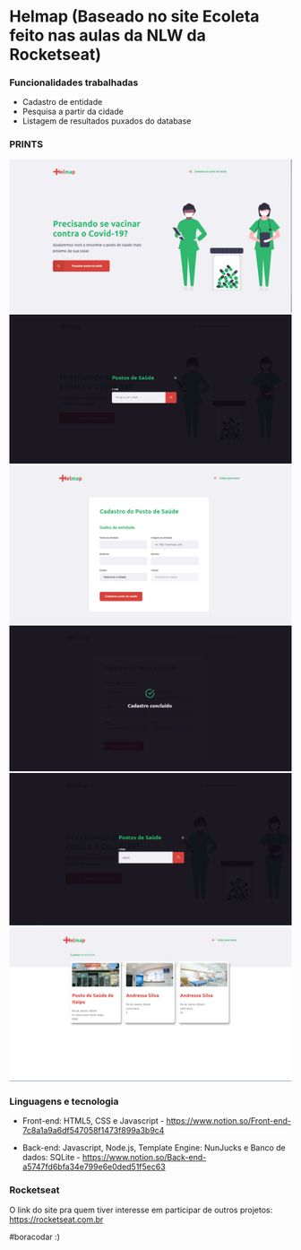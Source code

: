 # Helmap (Baseado no site Ecoleta feito nas aulas da NLW da Rocketseat)

### Funcionalidades trabalhadas

* Cadastro de entidade
* Pesquisa a partir da cidade
* Listagem de resultados puxados do database


### PRINTS
![desktop1](public/assets/helpmap.png)
![desktop2](public/assets/helpmap2.png)
![desktop3](public/assets/helpmap3.png)
![desktop4](public/assets/helpmap4.png)
![desktop5](public/assets/helpmap5.png)
![desktop6](public/assets/helpmap6.png)


### Linguagens e tecnologia

* Front-end: HTML5, CSS e Javascript - 
https://www.notion.so/Front-end-7c8a1a9a6df547058f1473f899a3b9c4

* Back-end: Javascript, Node.js, Template Engine: NunJucks e Banco de dados: SQLite - 
https://www.notion.so/Back-end-a5747fd6bfa34e799e6e0ded51f5ec63

### Rocketseat

O link do site pra quem tiver interesse em participar de outros projetos: 
https://rocketseat.com.br

#boracodar :)
